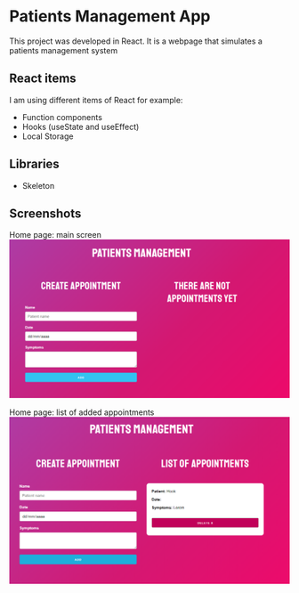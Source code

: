 # Patients Management App

This project was developed in React. It is a webpage that simulates a patients management system

## React items
I am using different items of React for example:
+ Function components
+ Hooks (useState and useEffect)
+ Local Storage

## Libraries
+ Skeleton

## Screenshots

Home page: main screen
![](public/00.PNG?raw=true)

Home page: list of added appointments
![](public/01.PNG?raw=true)






